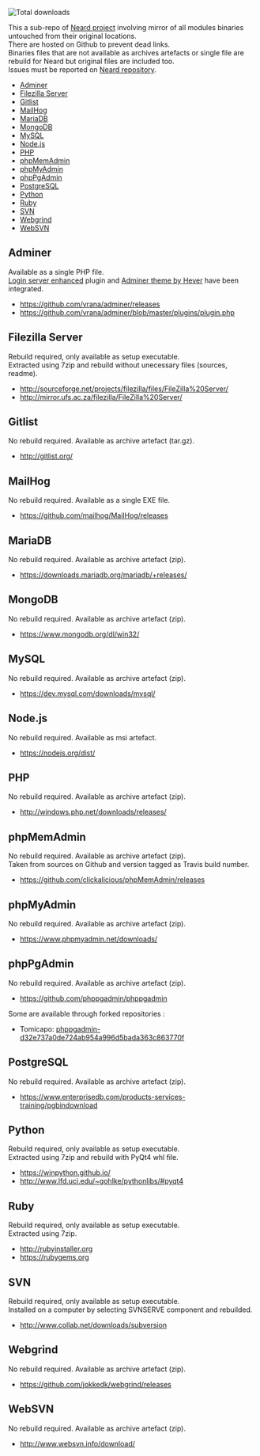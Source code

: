 ![Total downloads](https://img.shields.io/github/downloads/crazy-max/neard-modules-untouched/total.svg?style=flat-square)

This a sub-repo of [Neard project](https://github.com/crazy-max/neard) involving mirror of all modules binaries untouched from their original locations.<br />
There are hosted on Github to prevent dead links.<br />
Binaries files that are not available as archives artefacts or single file are rebuild for Neard but original files are included too.<br />
Issues must be reported on [Neard repository](https://github.com/crazy-max/neard/issues).

<!-- START doctoc generated TOC please keep comment here to allow auto update -->
<!-- DON'T EDIT THIS SECTION, INSTEAD RE-RUN doctoc TO UPDATE -->


- [Adminer](#adminer)
- [Filezilla Server](#filezilla-server)
- [Gitlist](#gitlist)
- [MailHog](#mailhog)
- [MariaDB](#mariadb)
- [MongoDB](#mongodb)
- [MySQL](#mysql)
- [Node.js](#nodejs)
- [PHP](#php)
- [phpMemAdmin](#phpmemadmin)
- [phpMyAdmin](#phpmyadmin)
- [phpPgAdmin](#phppgadmin)
- [PostgreSQL](#postgresql)
- [Python](#python)
- [Ruby](#ruby)
- [SVN](#svn)
- [Webgrind](#webgrind)
- [WebSVN](#websvn)

<!-- END doctoc generated TOC please keep comment here to allow auto update -->

## Adminer

Available as a single PHP file.<br />
[Login server enhanced](https://github.com/crazy-max/login-servers-enhanced) plugin and [Adminer theme by Hever](https://raw.githubusercontent.com/vrana/adminer/master/designs/hever/adminer.css) have been integrated.

* https://github.com/vrana/adminer/releases
* https://github.com/vrana/adminer/blob/master/plugins/plugin.php

## Filezilla Server

Rebuild required, only available as setup executable.<br />
Extracted using 7zip and rebuild without unecessary files (sources, readme).

* http://sourceforge.net/projects/filezilla/files/FileZilla%20Server/
* http://mirror.ufs.ac.za/filezilla/FileZilla%20Server/

## Gitlist

No rebuild required. Available as archive artefact (tar.gz).

* http://gitlist.org/

## MailHog

No rebuild required. Available as a single EXE file.

* https://github.com/mailhog/MailHog/releases

## MariaDB

No rebuild required. Available as archive artefact (zip).

* https://downloads.mariadb.org/mariadb/+releases/

## MongoDB

No rebuild required. Available as archive artefact (zip).

* https://www.mongodb.org/dl/win32/

## MySQL

No rebuild required. Available as archive artefact (zip).

* https://dev.mysql.com/downloads/mysql/

## Node.js

No rebuild required. Available as msi artefact.

* https://nodejs.org/dist/

## PHP

No rebuild required. Available as archive artefact (zip).

* http://windows.php.net/downloads/releases/

## phpMemAdmin

No rebuild required. Available as archive artefact (zip).<br />
Taken from sources on Github and version tagged as Travis build number.

* https://github.com/clickalicious/phpMemAdmin/releases

## phpMyAdmin

No rebuild required. Available as archive artefact (zip).

* https://www.phpmyadmin.net/downloads/

## phpPgAdmin

No rebuild required. Available as archive artefact (zip).

* https://github.com/phppgadmin/phppgadmin

Some are available through forked repositories :

* Tomicapo: [phppgadmin-d32e737a0de724ab954a996d5bada363c863770f](https://github.com/Tomicapo/phppgadmin/tree/d32e737a0de724ab954a996d5bada363c863770f)

## PostgreSQL

No rebuild required. Available as archive artefact (zip).

* https://www.enterprisedb.com/products-services-training/pgbindownload

## Python

Rebuild required, only available as setup executable.<br />
Extracted using 7zip and rebuild with PyQt4 whl file.

* https://winpython.github.io/
* http://www.lfd.uci.edu/~gohlke/pythonlibs/#pyqt4

## Ruby

Rebuild required, only available as setup executable.<br />
Extracted using 7zip.

* http://rubyinstaller.org
* https://rubygems.org

## SVN

Rebuild required, only available as setup executable.<br />
Installed on a computer by selecting SVNSERVE component and rebuilded.

* http://www.collab.net/downloads/subversion

## Webgrind

No rebuild required. Available as archive artefact (zip).

* https://github.com/jokkedk/webgrind/releases

## WebSVN

No rebuild required. Available as archive artefact (zip).

* http://www.websvn.info/download/
